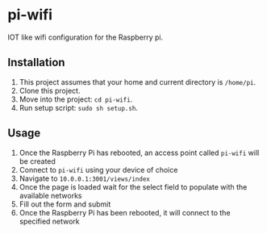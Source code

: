 # pi-wifi
IOT like wifi configuration for the Raspberry pi.

## Installation
1. This project assumes that your home and current directory is `/home/pi`.
2. Clone this project.
3. Move into the project: `cd pi-wifi`.
4. Run setup script: `sudo sh setup.sh`.

## Usage
1. Once the Raspberry Pi has rebooted, an access point called `pi-wifi` will be created
2. Connect to `pi-wifi` using your device of choice
3. Navigate to `10.0.0.1:3001/views/index`
4. Once the page is loaded wait for the select field to populate with the available networks
5. Fill out the form and submit
6. Once the Raspberry Pi has been rebooted, it will connect to the specified network

